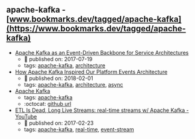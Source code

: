 apache-kafka - [www.bookmarks.dev/tagged/apache-kafka](https://www.bookmarks.dev/tagged/apache-kafka)
---
* [Apache Kafka as an Event-Driven Backbone for Service Architectures](https://www.confluent.io/blog/apache-kafka-for-service-architectures/)
    * :calendar: published on: 2017-07-19
    * tags: [apache-kafka](../tagged/apache-kafka.md), [architecture](../tagged/architecture.md)
* [How Apache Kafka Inspired Our Platform Events Architecture](https://engineering.salesforce.com/how-apache-kafka-inspired-our-platform-events-architecture-2f351fe4cf63)
    * :calendar: published on: 2018-02-01
    * tags: [apache-kafka](../tagged/apache-kafka.md), [architecture](../tagged/architecture.md), [async](../tagged/async.md)
* [Apache Kafka](http://kafka.apache.org/)
    * tags: [apache-kafka](../tagged/apache-kafka.md)
    * :octocat: [github url](https://github.com/apache/kafka)
* [ETL Is Dead, Long Live Streams: real-time streams w/ Apache Kafka - YouTube](https://www.youtube.com/watch?v=I32hmY4diFY)
    * :calendar: published on: 2017-02-23
    * tags: [apache-kafka](../tagged/apache-kafka.md), [real-time](../tagged/real-time.md), [event-stream](../tagged/event-stream.md)
